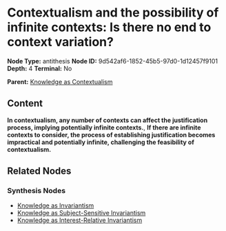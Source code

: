 # Contextualism and the possibility of infinite contexts: Is there no end to context variation?

**Node Type:** antithesis
**Node ID:** 9d542af6-1852-45b5-97d0-1d12457f9101
**Depth:** 4
**Terminal:** No

**Parent:** [Knowledge as Contextualism](knowledge-as-contextualism-synthesis-34a646f3-6bed-4d6b-8194-a00ffa60b5bb.md)

## Content

**In contextualism, any number of contexts can affect the justification process, implying potentially infinite contexts.**, **If there are infinite contexts to consider, the process of establishing justification becomes impractical and potentially infinite, challenging the feasibility of contextualism.**

## Related Nodes

### Synthesis Nodes

- [Knowledge as Invariantism](knowledge-as-invariantism-synthesis-49489787-8fc4-41fe-9d50-327c8357c70e.md)
- [Knowledge as Subject-Sensitive Invariantism](knowledge-as-subject-sensitive-invariantism-synthesis-846a1275-bf2d-403f-ab7d-39e549b518e2.md)
- [Knowledge as Interest-Relative Invariantism](knowledge-as-interest-relative-invariantism-synthesis-c09c7e51-345f-4773-8343-aee0994122bb.md)
